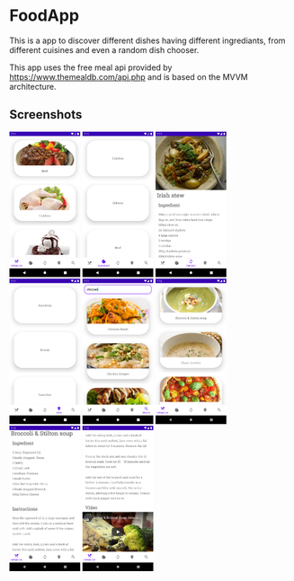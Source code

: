 # FoodApp

This is a app to discover different dishes having different ingrediants, from different cuisines and even a random dish chooser. 

This app uses the free meal api provided by https://www.themealdb.com/api.php and is based on the MVVM architecture. 

## Screenshots

<img width=25% alt="Github" src="https://github.com/MohitAswani/FoodApp/blob/master/Screenshots/1.png" />
<img width=25% alt="Github" src="https://github.com/MohitAswani/FoodApp/blob/master/Screenshots/2.png" />
<img width=25% alt="Github" src="https://github.com/MohitAswani/FoodApp/blob/master/Screenshots/3.png" />
<img width=25% alt="Github" src="https://github.com/MohitAswani/FoodApp/blob/master/Screenshots/4.png" />
<img width=25% alt="Github" src="https://github.com/MohitAswani/FoodApp/blob/master/Screenshots/5.png" />
<img width=25% alt="Github" src="https://github.com/MohitAswani/FoodApp/blob/master/Screenshots/6.png" />
<img width=25% alt="Github" src="https://github.com/MohitAswani/FoodApp/blob/master/Screenshots/7.png" />
<img width=25% alt="Github" src="https://github.com/MohitAswani/FoodApp/blob/master/Screenshots/8.png" />

